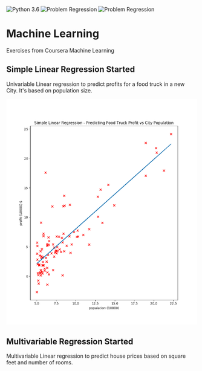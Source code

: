 ![Python 3.6](https://img.shields.io/badge/Python-3.6-brightgreen.svg)   ![Problem Regression](https://img.shields.io/badge/Problem-Univariable%20Regression-orange.svg)   ![Problem Regression](https://img.shields.io/badge/Problem-Multivariable%20Regression-orange.svg)
# Machine Learning

Exercises from Coursera Machine Learning

## Simple Linear Regression Started

Univariable Linear regression to predict profits for a food truck in a new City. It's based on population size.


![screen 1](https://raw.githubusercontent.com/moraisaugusto/machineLearning/master/1.linearRegression/linearRegression-Result.png)


## Multivariable Regression Started

Multivariable Linear regression to predict house prices based on square feet and number of rooms.


<!-- ![screen 1](https://raw.githubusercontent.com/moraisaugusto/machineLearning/master/1.linearRegression/linearRegression-Result.png) -->

